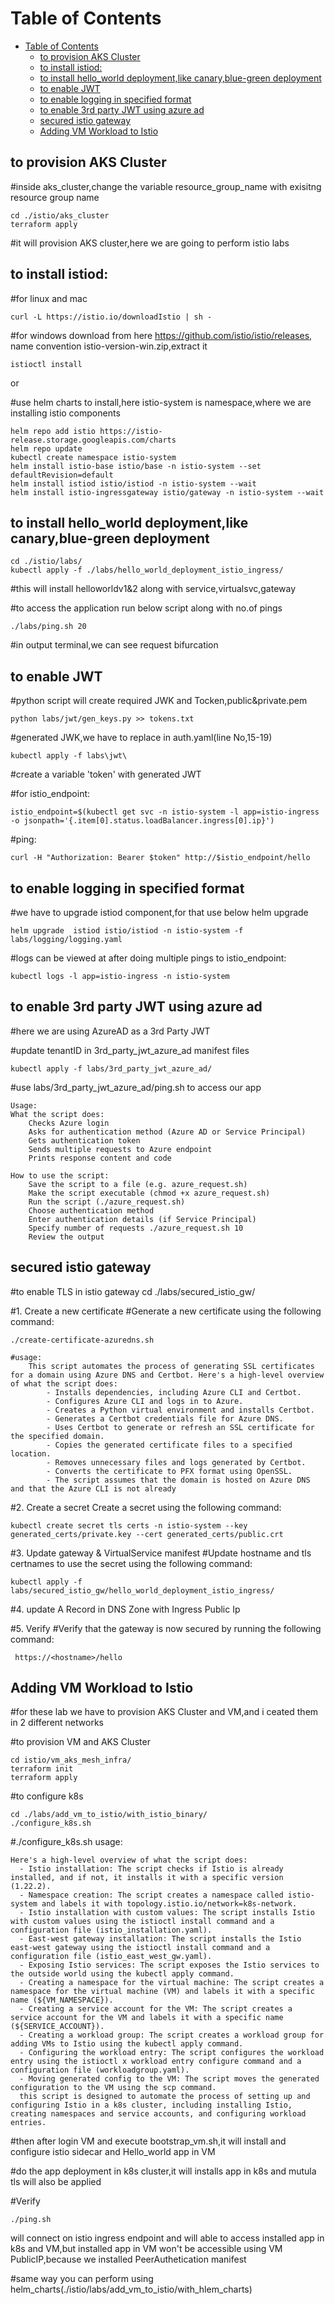 # Table of Contents
- [Table of Contents](#table-of-contents)
  - [to provision AKS Cluster](#to-provision-aks-cluster)
  - [to install istiod:](#to-install-istiod)
  - [to install hello\_world deployment,like canary,blue-green deployment](#to-install-hello_world-deploymentlike-canaryblue-green-deployment)
  - [to enable JWT](#to-enable-jwt)
  - [to enable logging in specified format](#to-enable-logging-in-specified-format)
  - [to enable 3rd party JWT using azure ad](#to-enable-3rd-party-jwt-using-azure-ad)
  - [secured istio gateway](#secured-istio-gateway)
  - [Adding VM Workload to Istio](#adding-vm-workload-to-istio)


## to provision AKS Cluster

#inside aks_cluster,change the variable resource_group_name with exisitng resource group name

    cd ./istio/aks_cluster
    terraform apply

#it will provision AKS cluster,here we are going to perform istio labs


## to install istiod:
#for linux and mac
       
    curl -L https://istio.io/downloadIstio | sh -

#for windows download from here https://github.com/istio/istio/releases, name convention istio-version-win.zip,extract it
  
    istioctl install

or

#use helm charts to install,here istio-system is namespace,where we are installing istio components

    helm repo add istio https://istio-release.storage.googleapis.com/charts
    helm repo update
    kubectl create namespace istio-system
    helm install istio-base istio/base -n istio-system --set defaultRevision=default
    helm install istiod istio/istiod -n istio-system --wait
    helm install istio-ingressgateway istio/gateway -n istio-system --wait

## to install hello_world deployment,like canary,blue-green deployment
    
    cd ./istio/labs/
    kubectl apply -f ./labs/hello_world_deployment_istio_ingress/

#this will install helloworldv1&2 along with service,virtualsvc,gateway

#to access the application run below script along with no.of pings

    ./labs/ping.sh 20

#in output terminal,we can see request bifurcation

## to enable JWT

#python script will create required JWK and Tocken,public&private.pem

    python labs/jwt/gen_keys.py >> tokens.txt

#generated JWK,we have to replace in auth.yaml(line No,15-19)

    kubectl apply -f labs\jwt\

#create a variable 'token' with generated JWT

#for istio_endpoint:

    istio_endpoint=$(kubectl get svc -n istio-system -l app=istio-ingress -o jsonpath='{.item[0].status.loadBalancer.ingress[0].ip}')

#ping: 

    curl -H "Authorization: Bearer $token" http://$istio_endpoint/hello

## to enable logging in specified format

#we have to upgrade istiod component,for that use below helm upgrade

    helm upgrade  istiod istio/istiod -n istio-system -f labs/logging/logging.yaml

#logs can be viewed at after doing multiple pings to istio_endpoint: 

    kubectl logs -l app=istio-ingress -n istio-system


##   to enable 3rd party JWT using azure ad
#here we are using AzureAD as a 3rd Party JWT

#update tenantID in 3rd_party_jwt_azure_ad manifest files

    kubectl apply -f labs/3rd_party_jwt_azure_ad/

#use labs/3rd_party_jwt_azure_ad/ping.sh to access our app
    
    Usage:
    What the script does:
        Checks Azure login
        Asks for authentication method (Azure AD or Service Principal)
        Gets authentication token
        Sends multiple requests to Azure endpoint
        Prints response content and code
        
    How to use the script:
        Save the script to a file (e.g. azure_request.sh)
        Make the script executable (chmod +x azure_request.sh)
        Run the script (./azure_request.sh)
        Choose authentication method
        Enter authentication details (if Service Principal)
        Specify number of requests ./azure_request.sh 10
        Review the output

##   secured istio gateway
#to enable TLS in istio gateway
    cd ./labs/secured_istio_gw/

#1. Create a new certificate
#Generate a new certificate using the following command:

    ./create-certificate-azuredns.sh

    #usage:
        This script automates the process of generating SSL certificates for a domain using Azure DNS and Certbot. Here's a high-level overview of what the script does:
            - Installs dependencies, including Azure CLI and Certbot.
            - Configures Azure CLI and logs in to Azure.
            - Creates a Python virtual environment and installs Certbot.
            - Generates a Certbot credentials file for Azure DNS.
            - Uses Certbot to generate or refresh an SSL certificate for the specified domain.
            - Copies the generated certificate files to a specified location.
            - Removes unnecessary files and logs generated by Certbot.
            - Converts the certificate to PFX format using OpenSSL.
            - The script assumes that the domain is hosted on Azure DNS and that the Azure CLI is not already 

#2. Create a secret
Create a secret using the following command:
    
    kubectl create secret tls certs -n istio-system --key generated_certs/private.key --cert generated_certs/public.crt

#3. Update gateway & VirtualService manifest
#Update hostname and tls certnames to use the secret using the following command:
    
    kubectl apply -f labs/secured_istio_gw/hello_world_deployment_istio_ingress/

#4. update A Record in DNS Zone with Ingress Public Ip

#5. Verify
#Verify that the gateway is now secured by running the following command:
    
     https://<hostname>/hello

##   Adding VM Workload to Istio

#for these lab we have to provision AKS Cluster and VM,and i ceated them in 2 different networks

#to provision VM and AKS Cluster

    cd istio/vm_aks_mesh_infra/
    terraform init
    terraform apply

#to configure k8s

    cd ./labs/add_vm_to_istio/with_istio_binary/
    ./configure_k8s.sh

#./configure_k8s.sh usage:

    Here's a high-level overview of what the script does:
      - Istio installation: The script checks if Istio is already installed, and if not, it installs it with a specific version (1.22.2).
      - Namespace creation: The script creates a namespace called istio-system and labels it with topology.istio.io/network=k8s-network.
      - Istio installation with custom values: The script installs Istio with custom values using the istioctl install command and a configuration file (istio_installation.yaml).
      - East-west gateway installation: The script installs the Istio east-west gateway using the istioctl install command and a configuration file (istio_east_west_gw.yaml).
      - Exposing Istio services: The script exposes the Istio services to the outside world using the kubectl apply command.
      - Creating a namespace for the virtual machine: The script creates a namespace for the virtual machine (VM) and labels it with a specific name (${VM_NAMESPACE}).
      - Creating a service account for the VM: The script creates a service account for the VM and labels it with a specific name (${SERVICE_ACCOUNT}).
      - Creating a workload group: The script creates a workload group for adding VMs to Istio using the kubectl apply command.
      - Configuring the workload entry: The script configures the workload entry using the istioctl x workload entry configure command and a configuration file (workloadgroup.yaml).
      - Moving generated config to the VM: The script moves the generated configuration to the VM using the scp command.
      this script is designed to automate the process of setting up and configuring Istio in a k8s cluster, including installing Istio, creating namespaces and service accounts, and configuring workload entries.

#then after login VM and execute bootstrap_vm.sh,it will install and configure istio sidecar and Hello_world app in VM

#do the app deployment in k8s cluster,it will installs app in k8s and mutula tls will also be applied

#Verify

    ./ping.sh

will connect on istio ingress endpoint and will able to access installed app in k8s and VM,but installed app in VM won't be accessible using VM PublicIP,because we installed PeerAuthetication manifest

#same way you can perform using helm_charts(./istio/labs/add_vm_to_istio/with_hlem_charts)
